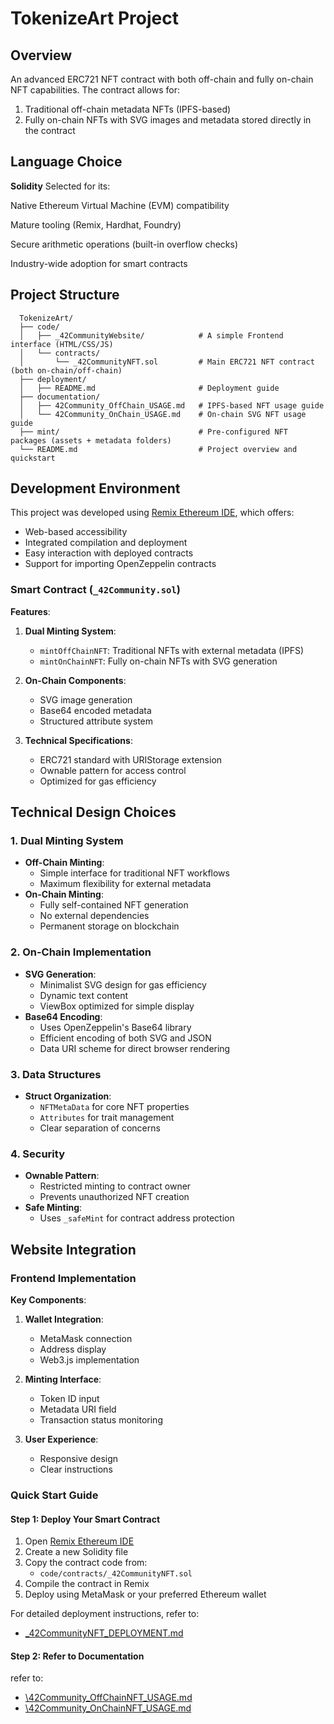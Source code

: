 # TokenizeArt Project

## Overview

An advanced ERC721 NFT contract with both off-chain and fully on-chain NFT capabilities. The contract allows for:

1. Traditional off-chain metadata NFTs (IPFS-based)
2. Fully on-chain NFTs with SVG images and metadata stored directly in the contract

## Language Choice

**Solidity** Selected for its:

Native Ethereum Virtual Machine (EVM) compatibility

Mature tooling (Remix, Hardhat, Foundry)

Secure arithmetic operations (built-in overflow checks)

Industry-wide adoption for smart contracts

## Project Structure

```
  TokenizeArt/
  ├── code/
  │   ├── _42CommunityWebsite/            # A simple Frontend interface (HTML/CSS/JS)
  │   └── contracts/
  │       └── _42CommunityNFT.sol         # Main ERC721 NFT contract (both on-chain/off-chain)
  ├── deployment/
  │   ├── README.md                       # Deployment guide
  ├── documentation/
  │   ├── 42Community_OffChain_USAGE.md   # IPFS-based NFT usage guide
  │   └── 42Community_OnChain_USAGE.md    # On-chain SVG NFT usage guide
  ├── mint/                               # Pre-configured NFT packages (assets + metadata folders)
  └── README.md                           # Project overview and quickstart
```

## Development Environment

This project was developed using [Remix Ethereum IDE](https://remix.ethereum.org/), which offers:

- Web-based accessibility
- Integrated compilation and deployment
- Easy interaction with deployed contracts
- Support for importing OpenZeppelin contracts

### Smart Contract (`_42Community.sol`)

**Features**:

1. **Dual Minting System**:

   - `mintOffChainNFT`: Traditional NFTs with external metadata (IPFS)
   - `mintOnChainNFT`: Fully on-chain NFTs with SVG generation

2. **On-Chain Components**:

   - SVG image generation
   - Base64 encoded metadata
   - Structured attribute system

3. **Technical Specifications**:
   - ERC721 standard with URIStorage extension
   - Ownable pattern for access control
   - Optimized for gas efficiency

## Technical Design Choices

### 1. Dual Minting System

- **Off-Chain Minting**:
  - Simple interface for traditional NFT workflows
  - Maximum flexibility for external metadata
- **On-Chain Minting**:
  - Fully self-contained NFT generation
  - No external dependencies
  - Permanent storage on blockchain

### 2. On-Chain Implementation

- **SVG Generation**:
  - Minimalist SVG design for gas efficiency
  - Dynamic text content
  - ViewBox optimized for simple display
- **Base64 Encoding**:
  - Uses OpenZeppelin's Base64 library
  - Efficient encoding of both SVG and JSON
  - Data URI scheme for direct browser rendering

### 3. Data Structures

- **Struct Organization**:
  - `NFTMetaData` for core NFT properties
  - `Attributes` for trait management
  - Clear separation of concerns

### 4. Security

- **Ownable Pattern**:
  - Restricted minting to contract owner
  - Prevents unauthorized NFT creation
- **Safe Minting**:
  - Uses `_safeMint` for contract address protection

## Website Integration

### Frontend Implementation

**Key Components**:

1. **Wallet Integration**:

   - MetaMask connection
   - Address display
   - Web3.js implementation

2. **Minting Interface**:

   - Token ID input
   - Metadata URI field
   - Transaction status monitoring

3. **User Experience**:
   - Responsive design
   - Clear instructions

### Quick Start Guide

#### Step 1: Deploy Your Smart Contract

1. Open [Remix Ethereum IDE](https://remix.ethereum.org/)
2. Create a new Solidity file
3. Copy the contract code from:
   - `code/contracts/_42CommunityNFT.sol`
4. Compile the contract in Remix
5. Deploy using MetaMask or your preferred Ethereum wallet

For detailed deployment instructions, refer to:

- [\_42CommunityNFT_DEPLOYMENT.md](./deployment/README.md)

#### Step 2: Refer to Documentation

refer to:

- [\42Community_OffChainNFT_USAGE.md](./documentation/42Community_OffChainNFT_USAGE.md)
- [\42Community_OnChainNFT_USAGE.md](./documentation/42Community_OnChainNFT_USAGE.md)
